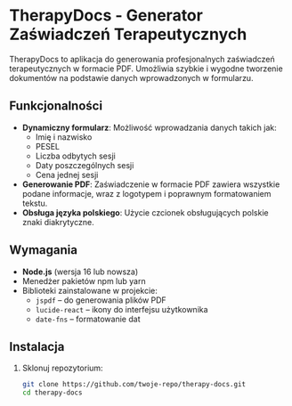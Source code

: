 # TherapyDocs - Generator Zaświadczeń Terapeutycznych

TherapyDocs to aplikacja do generowania profesjonalnych zaświadczeń terapeutycznych w formacie PDF. Umożliwia szybkie i wygodne tworzenie dokumentów na podstawie danych wprowadzonych w formularzu.

## Funkcjonalności

- **Dynamiczny formularz**: Możliwość wprowadzania danych takich jak:
  - Imię i nazwisko
  - PESEL
  - Liczba odbytych sesji
  - Daty poszczególnych sesji
  - Cena jednej sesji
- **Generowanie PDF**: Zaświadczenie w formacie PDF zawiera wszystkie podane informacje, wraz z logotypem i poprawnym formatowaniem tekstu.
- **Obsługa języka polskiego**: Użycie czcionek obsługujących polskie znaki diakrytyczne.

## Wymagania

- **Node.js** (wersja 16 lub nowsza)
- Menedżer pakietów npm lub yarn
- Biblioteki zainstalowane w projekcie:
  - `jspdf` – do generowania plików PDF
  - `lucide-react` – ikony do interfejsu użytkownika
  - `date-fns` – formatowanie dat

## Instalacja

1. Sklonuj repozytorium:
   ```bash
   git clone https://github.com/twoje-repo/therapy-docs.git
   cd therapy-docs
